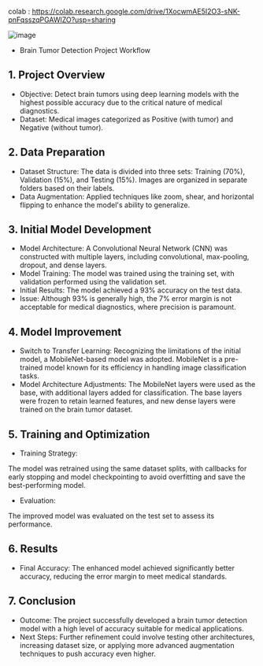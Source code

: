 colab : https://colab.research.google.com/drive/1XocwmAE5I2O3-sNK-pnFqsszqPGAWlZO?usp=sharing

![image](https://github.com/user-attachments/assets/892dd97d-9b0a-402f-9b61-063a6dca8a6c)


- Brain Tumor Detection Project Workflow
## 1. Project Overview
- Objective: Detect brain tumors using deep learning models with the highest possible accuracy due to the critical nature of medical diagnostics.
- Dataset: Medical images categorized as Positive (with tumor) and Negative (without tumor).
## 2. Data Preparation
- Dataset Structure:
The data is divided into three sets: Training (70%), Validation (15%), and Testing (15%).
Images are organized in separate folders based on their labels.
- Data Augmentation:
Applied techniques like zoom, shear, and horizontal flipping to enhance the model's ability to generalize.
## 3. Initial Model Development
- Model Architecture:
A Convolutional Neural Network (CNN) was constructed with multiple layers, including convolutional, max-pooling, dropout, and dense layers.
- Model Training:
The model was trained using the training set, with validation performed using the validation set.
- Initial Results:
The model achieved a 93% accuracy on the test data.
- Issue:
Although 93% is generally high, the 7% error margin is not acceptable for medical diagnostics, where precision is paramount.
## 4. Model Improvement
- Switch to Transfer Learning:
Recognizing the limitations of the initial model, a MobileNet-based model was adopted. MobileNet is a pre-trained model known for its efficiency in handling image classification tasks.
- Model Architecture Adjustments:
The MobileNet layers were used as the base, with additional layers added for classification. The base layers were frozen to retain learned features, and new dense layers were trained on the brain tumor dataset.
## 5. Training and Optimization
- Training Strategy:

The model was retrained using the same dataset splits, with callbacks for early stopping and model checkpointing to avoid overfitting and save the best-performing model.
- Evaluation:

The improved model was evaluated on the test set to assess its performance.
## 6. Results
- Final Accuracy:
The enhanced model achieved significantly better accuracy, reducing the error margin to meet medical standards.
## 7. Conclusion
- Outcome:
The project successfully developed a brain tumor detection model with a high level of accuracy suitable for medical applications.
- Next Steps:
Further refinement could involve testing other architectures, increasing dataset size, or applying more advanced augmentation techniques to push accuracy even higher.
